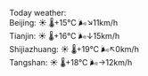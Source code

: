 Today weather:  
Beijing: ☀️ 🌡️+15°C 🌬️↘11km/h  
Tianjin: ☀️ 🌡️+16°C 🌬️↓15km/h  
Shijiazhuang: ☀️ 🌡️+19°C 🌬️↖0km/h  
Tangshan: ☀️ 🌡️+18°C 🌬️→12km/h  
